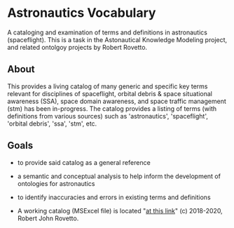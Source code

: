# Astronautics Vocabulary
A cataloging and examination of terms and definitions in astronautics (spaceflight). This is a task in the Astonautical Knowledge Modeling project, and related ontolgoy projects by Robert Rovetto.

## About
This provides a living catalog of many generic and specific key terms relevant for disciplines of spaceflight, orbital debris & space situational awareness (SSA), space domain awareness, and space traffic management (stm) has been in-progress. The catalog provides a listing of terms (with definitions from various sources) such as 'astronautics', 'spaceflight', 'orbital debris', 'ssa', 'stm', etc.

## Goals
- to provide said catalog as a general reference
- a semantic and conceptual analysis to help inform the development of ontologies for astronautics
- to identify inaccuracies and errors in existing terms and definitions

- A working catalog (MSExcel file) is located "[at this link](https://drive.google.com/file/d/1VxThyvuY_VzVl_VNan9cqTsdI6NrYWgX/view?usp=sharing)"
(c) 2018-2020, Robert John Rovetto.
